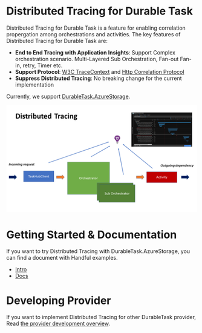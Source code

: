 # Distributed Tracing for Durable Task

Distributed Tracing for Durable Task is a feature for enabling correlation propergation among orchestrations and activities. 
The key features of Distributed Tracing for Durable Task are:

- **End to End Tracing with Application Insights**: Support Complex orchestration scenario. Multi-Layered Sub Orchestration, Fan-out Fan-in, retry, Timer etc. 
- **Support Protocol**: [W3C TraceContext](https://w3c.github.io/trace-context/) and [Http Correlation Protocol](https://github.com/dotnet/corefx/blob/master/src/System.Diagnostics.DiagnosticSource/src/HttpCorrelationProtocol.md) 
- **Suppress Distributed Tracing**: No breaking change for the current implementation

Currently, we support [DurableTask.AzureStorage](https://w3c.github.io/trace-context/). 

![Overview](docs/images/overview.png)

# Getting Started & Documentation

If you want to try Distributed Tracing with DurableTask.AzureStorage, you can find a document with Handful examples. 

 - [Intro](docs/getting-started.md)
 - [Docs](docs/overview.md)

# Developing Provider

If you want to implement Distributed Tracing for other DurableTask provider, Read [the provider development overview](docs/provider-development.md).


